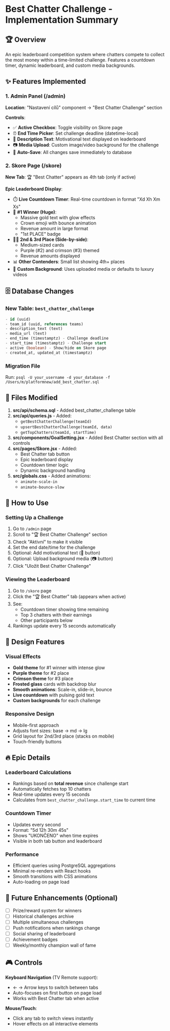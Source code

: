 # Best Chatter Challenge - Implementation Summary

## 🏆 Overview
An epic leaderboard competition system where chatters compete to collect the most money within a time-limited challenge. Features a countdown timer, dynamic leaderboard, and custom media backgrounds.

## ✨ Features Implemented

### 1. Admin Panel (/admin)
**Location**: "Nastavení cílů" component → "Best Chatter Challenge" section

**Controls**:
- ✅ **Active Checkbox**: Toggle visibility on Skore page
- ⏰ **End Time Picker**: Set challenge deadline (datetime-local)
- 💬 **Description Text**: Motivational text displayed on leaderboard
- 📷 **Media Upload**: Custom image/video background for the challenge
- 💾 **Auto-Save**: All changes save immediately to database

### 2. Skore Page (/skore)
**New Tab**: 🏆 "Best Chatter" appears as 4th tab (only if active)

**Epic Leaderboard Display**:
- ⏱️ **Live Countdown Timer**: Real-time countdown in format "Xd Xh Xm Xs"
- 👑 **#1 Winner (Huge)**: 
  - Massive gold text with glow effects
  - Crown emoji with bounce animation
  - Revenue amount in large format
  - "1st PLACE" badge
- 🥈🥉 **2nd & 3rd Place (Side-by-side)**:
  - Medium-sized cards
  - Purple (#2) and crimson (#3) themed
  - Revenue amounts displayed
- 📊 **Other Contenders**: Small list showing 4th+ places
- 🎨 **Custom Background**: Uses uploaded media or defaults to luxury videos

## 🗄️ Database Changes

### New Table: `best_chatter_challenge`
```sql
- id (uuid)
- team_id (uuid, references teams)
- description_text (text)
- media_url (text)
- end_time (timestamptz) - Challenge deadline
- start_time (timestamptz) - Challenge start
- active (boolean) - Show/hide on Skore page
- created_at, updated_at (timestamptz)
```

### Migration File
Run: `psql -U your_username -d your_database -f /Users/m/platformnew/add_best_chatter.sql`

## 📁 Files Modified

1. **src/api/schema.sql** - Added best_chatter_challenge table
2. **src/api/queries.js** - Added:
   - `getBestChatterChallenge(teamId)`
   - `upsertBestChatterChallenge(teamId, data)`
   - `getTopChatters(teamId, startTime)`
3. **src/components/GoalSetting.jsx** - Added Best Chatter section with all controls
4. **src/pages/Skore.jsx** - Added:
   - Best Chatter tab button
   - Epic leaderboard display
   - Countdown timer logic
   - Dynamic background handling
5. **src/globals.css** - Added animations:
   - `animate-scale-in`
   - `animate-bounce-slow`

## 🎯 How to Use

### Setting Up a Challenge
1. Go to `/admin` page
2. Scroll to "🏆 Best Chatter Challenge" section
3. Check "Aktivní" to make it visible
4. Set the end date/time for the challenge
5. Optional: Add motivational text (💬 button)
6. Optional: Upload background media (📷 button)
7. Click "Uložit Best Chatter Challenge"

### Viewing the Leaderboard
1. Go to `/skore` page
2. Click the "🏆 Best Chatter" tab (appears when active)
3. See:
   - Countdown timer showing time remaining
   - Top 3 chatters with their earnings
   - Other participants below
4. Rankings update every 15 seconds automatically

## 🎨 Design Features

### Visual Effects
- **Gold theme** for #1 winner with intense glow
- **Purple theme** for #2 place
- **Crimson theme** for #3 place
- **Frosted glass** cards with backdrop blur
- **Smooth animations**: Scale-in, slide-in, bounce
- **Live countdown** with pulsing gold text
- **Custom backgrounds** for each challenge

### Responsive Design
- Mobile-first approach
- Adjusts font sizes: base → md → lg
- Grid layout for 2nd/3rd place (stacks on mobile)
- Touch-friendly buttons

## 🔥 Epic Details

### Leaderboard Calculations
- Rankings based on **total revenue** since challenge start
- Automatically fetches top 10 chatters
- Real-time updates every 15 seconds
- Calculates from `best_chatter_challenge.start_time` to current time

### Countdown Timer
- Updates every second
- Format: "5d 12h 30m 45s"
- Shows "UKONČENO" when time expires
- Visible in both tab button and leaderboard

### Performance
- Efficient queries using PostgreSQL aggregations
- Minimal re-renders with React hooks
- Smooth transitions with CSS animations
- Auto-loading on page load

## 🚀 Future Enhancements (Optional)

- [ ] Prize/reward system for winners
- [ ] Historical challenges archive
- [ ] Multiple simultaneous challenges
- [ ] Push notifications when rankings change
- [ ] Social sharing of leaderboard
- [ ] Achievement badges
- [ ] Weekly/monthly champion wall of fame

## 🎮 Controls

**Keyboard Navigation** (TV Remote support):
- ← → Arrow keys to switch between tabs
- Auto-focuses on first button on page load
- Works with Best Chatter tab when active

**Mouse/Touch**:
- Click any tab to switch views instantly
- Hover effects on all interactive elements

